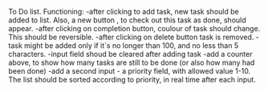 To Do list.
Functioning:
-after clicking to add task, new task should be added to list. Also, a new button , to check out this task as done, should appear. 
-after clicking on completion button, coulour of task should change. This should be reversible.
-after clicking on delete button task is removed.
-task might be added only if it`s no longer than 100, and no less than 5 characters.
-input field shoud be cleared after adding task
-add a counter above, to show how many tasks are still to be done (or also how many had been done)
-add a second input - a priority field, with allowed value 1-10. The list should be sorted according to priority, in real time after each input.